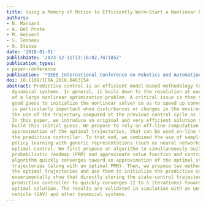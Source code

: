 ```yaml
---
title: Using a Memory of Motion to Efficiently Warm-Start a Nonlinear Predictive Controller
authors:
- N. Mansard
- A. Del Prete
- M. Geisert
- S. Tonneau
- O. Stasse
date: '2018-01-01'
publishDate: '2023-12-31T13:16:02.747185Z'
publication_types:
- paper-conference
publication: '*IEEE International Conference on Robotics and Automation*'
doi: 10.1109/ICRA.2018.8463154
abstract: Predictive control is an efficient model-based methodology to control complex
  dynamical systems. In general, it boils down to the resolution at each control cycle
  of a large nonlinear optimization problem. A critical issue is then to provide a
  good guess to initialize the nonlinear solver so as to speed up convergence. This
  is particularly important when disturbances or changes in the environment prevent
  the use of the trajectory computed at the previous control cycle as initial guess.
  In this paper, we introduce an original and very efficient solution to automatically
  build this initial guess. We propose to rely on off-line computation to build an
  approximation of the optimal trajectories, that can be used on-line to initialize
  the predictive controller. To that end, we combined the use of sampling-based planning,
  policy learning with generic representations (such as neural networks), and direct
  optimal control. We first propose an algorithm to simultaneously build a kinodynamic
  probabilistic roadmap (PRM) and approximate value function and control policy. This
  algorithm quickly converges toward an approximation of the optimal state-control
  trajectories (along with an optimal PRM). Then, we propose two methods to store
  the optimal trajectories and use them to initialize the predictive controller. We
  experimentally show that directly storing the state-control trajectories leads the
  predictive controller to quickly converges (2 to 5 iterations) toward the (global)
  optimal solution. The results are validated in simulation with an unmanned aerial
  vehicle (UAV) and other dynamical systems.
---
```


